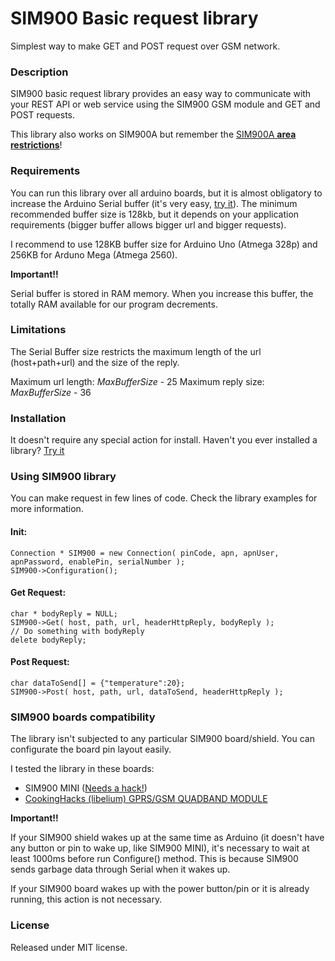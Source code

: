 # SIM900 Basic request library
Simplest way to make GET and POST request over GSM network.

### Description
SIM900 basic request library provides an easy way to communicate with your REST API or web service using the SIM900 GSM module and GET and POST requests. 

This library also works on SIM900A but remember the [SIM900A **area restrictions**](http://www.blog.zapro.dk/?p=368)!


### Requirements
You can run this library over all arduino boards, but it is almost obligatory to increase the Arduino Serial buffer (it's very easy, [try it](http://goo.gl/K3thRR)). The minimum recommended buffer size is 128kb, but it depends on your application requirements (bigger buffer allows bigger url and bigger requests). 

I recommend to use 128KB buffer size for Arduino Uno (Atmega 328p) and 256KB for Arduno Mega (Atmega 2560). 

**Important!!**

Serial buffer is stored in RAM memory. When you increase this buffer, the totally RAM available for our program decrements.

### Limitations
The Serial Buffer size restricts the maximum length of the url (host+path+url) and the size of the reply. 

Maximum url length: _MaxBufferSize_ - 25
Maximum reply size: _MaxBufferSize_ - 36

### Installation
It doesn't require any special action for install. Haven't you ever installed a library? [Try it](http://arduino.cc/en/guide/libraries)


### Using SIM900 library
You can make request in few lines of code. Check the library examples for more information.

#### Init:
```Arduino
Connection * SIM900 = new Connection( pinCode, apn, apnUser, apnPassword, enablePin, serialNumber );
SIM900->Configuration();
```
#### Get Request:
```Arduino
char * bodyReply = NULL;
SIM900->Get( host, path, url, headerHttpReply, bodyReply );
// Do something with bodyReply
delete bodyReply;
```

#### Post Request:
```Arduino
char dataToSend[] = {"temperature":20};
SIM900->Post( host, path, url, dataToSend, headerHttpReply );
```

### SIM900 boards compatibility
The library isn't subjected to any particular SIM900 board/shield. You can configurate the board pin layout easily. 

I tested the library in these boards:
* SIM900 MINI   ([Needs a hack!](http://www.emevento.com/blog/sim900-mini-hack))
* [CookingHacks (libelium) GPRS/GSM QUADBAND MODULE](http://goo.gl/mZYEM9)

**Important!!**

If your SIM900 shield wakes up at the same time as Arduino (it doesn't have any button or pin to wake up, like SIM900 MINI), it's necessary to wait at least 1000ms before run Configure() method. This is because SIM900 sends garbage data through Serial when it wakes up.

If your SIM900 board wakes up with the power button/pin or it is already running, this action is not necessary.

### License
Released under MIT license.